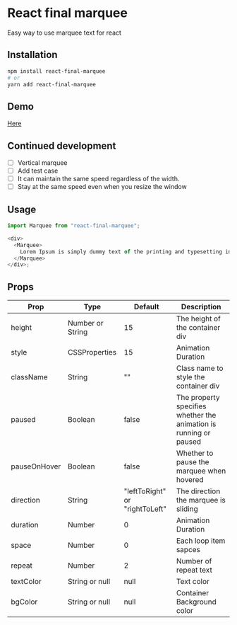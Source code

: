 # React final marquee

Easy way to use marquee text for react

## Installation

```bash
npm install react-final-marquee
# or
yarn add react-final-marquee

```

## Demo

[Here](https://yuenu.github.io/react-final-marquee/)

## Continued development

- [ ] Vertical marquee
- [ ] Add test case
- [ ] It can maintain the same speed regardless of the width.
- [ ] Stay at the same speed even when you resize the window

## Usage

```js
import Marquee from "react-final-marquee";

<div>
  <Marquee>
    Lorem Ipsum is simply dummy text of the printing and typesetting industry.
  </Marquee>
</div>;
```

## Props

| Prop         | Type             | Default                        | Description                                                       |
| ------------ | ---------------- | ------------------------------ | ----------------------------------------------------------------- |
| height       | Number or String | 15                             | The height of the container div                                   |
| style        | CSSProperties    | 15                             | Animation Duration                                                |
| className    | String           | ""                             | Class name to style the container div                             |
| paused       | Boolean          | false                          | The property specifies whether the animation is running or paused |
| pauseOnHover | Boolean          | false                          | Whether to pause the marquee when hovered                         |
| direction    | String           | "leftToRight" or "rightToLeft" | The direction the marquee is sliding                              |
| duration     | Number           | 0                              | Animation Duration                                                |
| space        | Number           | 0                              | Each loop item sapces                                             |
| repeat       | Number           | 2                              | Number of repeat text                                             |
| textColor    | String or null   | null                           | Text color                                                        |
| bgColor      | String or null   | null                           | Container Background color                                        |
